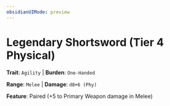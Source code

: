 ```yaml
---
obsidianUIMode: preview
---
```

# Legendary Shortsword (Tier 4 Physical)

**Trait**: `Agility` | **Burden**: `One-Handed`

**Range**: `Melee` | **Damage**: `d8+6 (Phy)`

**Feature**: Paired (+5 to Primary Weapon damage in Melee)
